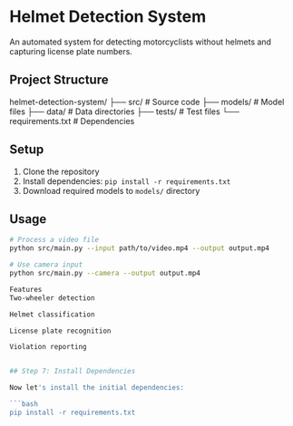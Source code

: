 # Helmet Detection System

An automated system for detecting motorcyclists without helmets and capturing license plate numbers.

## Project Structure
helmet-detection-system/
├── src/ # Source code
├── models/ # Model files
├── data/ # Data directories
├── tests/ # Test files
└── requirements.txt # Dependencies




## Setup

1. Clone the repository
2. Install dependencies: `pip install -r requirements.txt`
3. Download required models to `models/` directory

## Usage

```bash
# Process a video file
python src/main.py --input path/to/video.mp4 --output output.mp4

# Use camera input
python src/main.py --camera --output output.mp4

Features
Two-wheeler detection

Helmet classification

License plate recognition

Violation reporting


## Step 7: Install Dependencies

Now let's install the initial dependencies:

```bash
pip install -r requirements.txt